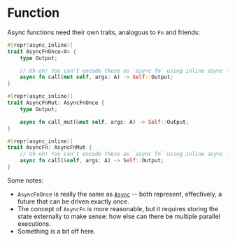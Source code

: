 # Function

Async functions need their own traits, analogous to `Fn` and friends:

```rust
#[repr(async_inline)]
trait AsyncFnOnce<A> {
    type Output;

    // Uh-oh! You can't encode these as `async fn` using inline async functions!
    async fn call(mut self, args: A) -> Self::Output;
}

#[repr(async_inline)]
trait AsyncFnMut: AsyncFnOnce {
    type Output;

    async fn call_mut(&mut self, args: A) -> Self::Output;
}

#[repr(async_inline)]
trait AsyncFn: AsyncFnMut {
    // Uh-oh! You can't encode these as `async fn` using inline async functions!
    async fn call(&self, args: A) -> Self::Output;
}
```

Some notes:

- `AsyncFnOnce` is really the same as [`Async`](../compose_control_scheduling/async_trait.md) -- both represent, effectively, a future that can be driven exactly once.
- The concept of `AsyncFn` is more reasonable, but it requires storing the state externally to make sense: how else can there be multiple parallel executions.
- Something is a bit off here.
